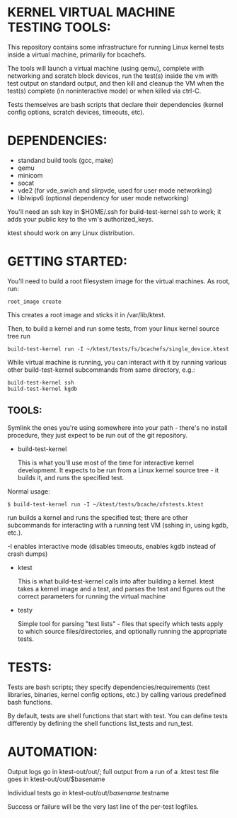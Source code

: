 KERNEL VIRTUAL MACHINE TESTING TOOLS:
=====================================

This repository contains some infrastructure for running Linux kernel tests
inside a virtual machine, primarily for bcachefs.

The tools will launch a virtual machine (using qemu), complete with networking
and scratch block devices, run the test(s) inside the vm with test output on
standard output, and then kill and cleanup the VM when the test(s) complete (in
noninteractive mode) or when killed via ctrl-C.

Tests themselves are bash scripts that declare their dependencies (kernel config
options, scratch devices, timeouts, etc).

DEPENDENCIES:
=============

 * standand build tools (gcc, make)
 * qemu
 * minicom
 * socat
 * vde2 (for vde_swich and slirpvde, used for user mode networking)
 * liblwipv6 (optional dependency for user mode networking)

You'll need an ssh key in $HOME/.ssh for build-test-kernel ssh to work; it adds
your public key to the vm's authorized_keys.

ktest should work on any Linux distribution.

GETTING STARTED:
================

You'll need to build a root filesystem image for the virtual machines. As root,
run:

```
root_image create
```

This creates a root image and sticks it in /var/lib/ktest.

Then, to build a kernel and run some tests, from your linux kernel source tree
run

```
build-test-kernel run -I ~/ktest/tests/fs/bcachefs/single_device.ktest
```

While virtual machine is running, you can interact with it by running various
other build-test-kernel subcommands from same directory, e.g.:

```
build-test-kernel ssh
build-test-kernel kgdb
```

TOOLS:
------

Symlink the ones you're using somewhere into your path - there's no install
procedure, they just expect to be run out of the git repository.

 * build-test-kernel

   This is what you'll use most of the time for interactive kernel development.
   It expects to be run from a Linux kernel source tree - it builds it, and runs
   the specified test.


Normal usage:

```
$ build-test-kernel run -I ~/ktest/tests/bcache/xfstests.ktest
```

   run builds a kernel and runs the specified test; there are other subcommands
   for interacting with a running test VM (sshing in, using kgdb, etc.).

   -I enables interactive mode (disables timeouts, enables kgdb instead of crash
   dumps)

 * ktest

   This is what build-test-kernel calls into after building a kernel. ktest
   takes a kernel image and a test, and parses the test and figures out the
   correct parameters for running the virtual machine

 * testy

   Simple tool for parsing "test lists" - files that specify which tests apply
   to which source files/directories, and optionally running the appropriate
   tests.

TESTS:
======

Tests are bash scripts; they specify dependencies/requirements (test libraries,
binaries, kernel config options, etc.) by calling various predefined bash
functions.

By default, tests are shell functions that start with test. You can define tests
differently by defining the shell functions list_tests and run_test.



AUTOMATION:
===========

Output logs go in ktest-out/out/; full output from a run of a .ktest test file
goes in
  ktest-out/out/$basename

Individual tests go in
  ktest-out/out/$basename.$testname

Success or failure will be the very last line of the per-test logfiles.
